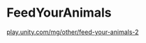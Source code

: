 # FeedYourAnimals


[play.unity.com/mg/other/feed-your-animals-2](https://play.unity.com/mg/other/feed-your-animals-2)
